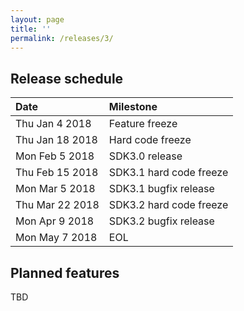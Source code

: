 ```yaml
---
layout: page
title: ''
permalink: /releases/3/
---
```


## Release schedule ##

| Date            | Milestone
|:----------------|:---------
| Thu Jan 4 2018  | Feature freeze
| Thu Jan 18 2018 | Hard code freeze
| Mon Feb 5 2018  | SDK3.0 release
| Thu Feb 15 2018 | SDK3.1 hard code freeze
| Mon Mar 5 2018  | SDK3.1 bugfix release
| Thu Mar 22 2018 | SDK3.2 hard code freeze
| Mon Apr 9 2018  | SDK3.2 bugfix release
| Mon May 7 2018  | EOL

## Planned features ##

TBD
